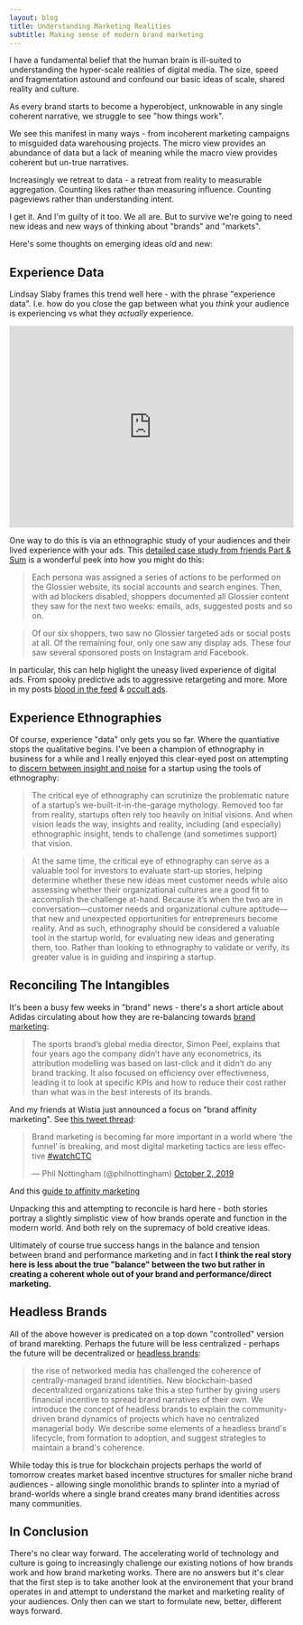 ```yaml
---
layout: blog
title: Understanding Marketing Realities
subtitle: Making sense of modern brand marketing
---
```


I have a fundamental belief that the human brain is ill-suited to understanding the hyper-scale realities of digital media. The size, speed and fragmentation astound and confound our basic ideas of scale, shared reality and culture.

As every brand starts to become a hyperobject, unknowable in any single coherent narrative, we struggle to see "how things work".

We see this manifest in many ways - from incoherent marketing campaigns to misguided data warehousing projects. The micro view provides an abundance of data but a lack of meaning while the macro view provides coherent but un-true narratives.

Increasingly we retreat to data - a retreat from reality to measurable aggregation. Counting likes rather than measuring influence. Counting pageviews rather than understanding intent.

I get it. And I'm guilty of it too. We all are. But to survive we're going to need new ideas and new ways of thinking about "brands" and "markets".

Here's some thoughts on emerging ideas old and new:

## Experience Data

Lindsay Slaby frames this trend well here - with the phrase "experience data". I.e. how do you close the gap between what you *think* your audience is experiencing vs what they *actually* experience.

<iframe src="https://www.linkedin.com/embed/feed/update/urn:li:share:6590937456646909952" height="357" width="504" frameborder="0" allowfullscreen="" title="Embedded post"></iframe>

One way to do this is via an ethnographic study of your audiences and their lived experience with your ads. This [detailed case study from friends Part & Sum](https://medium.com/part-and-sum/modern-mystery-shopping-glossier-580d6563ef22) is a wonderful peek into how you might do this:

>Each persona was assigned a series of actions to be performed on the Glossier website, its social accounts and search engines. Then, with ad blockers disabled, shoppers documented all Glossier content they saw for the next two weeks: emails, ads, suggested posts and so on.

>Of our six shoppers, two saw no Glossier targeted ads or social posts at all. Of the remaining four, only one saw any display ads. These four saw several sponsored posts on Instagram and Facebook.

In particular, this can help higlight the uneasy lived experience of digital ads. From spooky predictive ads to aggressive retargeting and more. More in my posts [blood in the feed](https://tomcritchlow.com/2019/06/06/blood-in-the-feed/) & [occult ads](https://tomcritchlow.com/2019/10/21/occult-ads/).

## Experience Ethnographies

Of course, experience "data" only gets you so far. Where the quantiative stops the qualitative begins. I've been a champion of ethnography in business for a while and I really enjoyed this clear-eyed post on attempting to [discern between insight and noise](https://ethnographicmind.com/insight-or-noise/) for a startup using the tools of ethnography:

>The critical eye of ethnography can scrutinize the problematic nature of a startup’s we-built-it-in-the-garage mythology. Removed too far from reality, startups often rely too heavily on initial visions. And when vision leads the way, insights and reality, including (and especially) ethnographic insight, tends to challenge (and sometimes support) that vision.

>At the same time, the critical eye of ethnography can serve as a valuable tool for investors to evaluate start-up stories, helping determine whether these new ideas meet customer needs while also assessing whether their organizational cultures are a good fit to accomplish the challenge at-hand. Because it’s when the two are in conversation—customer needs and organizational culture aptitude—that new and unexpected opportunities for entrepreneurs become reality. And as such, ethnography should be considered a valuable tool in the startup world, for evaluating new ideas and generating them, too. Rather than looking to ethnography to validate or verify, its greater value is in guiding and inspiring a startup.

## Reconciling The Intangibles

It's been a busy few weeks in "brand" news - there's a short article about Adidas circulating about how they are re-balancing towards [brand marketing](https://www.marketingweek.com/adidas-marketing-effectiveness/):

>The sports brand’s global media director, Simon Peel, explains that four years ago the company didn’t have any econometrics, its attribution modelling was based on last-click and it didn’t do any brand tracking. It also focused on efficiency over effectiveness, leading it to look at specific KPIs and how to reduce their cost rather than what was in the best interests of its brands.

And my friends at Wistia just announced a focus on "brand affinity marketing". See [this tweet thread](https://twitter.com/philnottingham/status/1179442315468955650):

<blockquote class="twitter-tweet" data-conversation="none"><p lang="en" dir="ltr">Brand marketing is becoming far more important in a world where ‘the funnel’ is breaking, and most digital marketing tactics are less effective <a href="https://twitter.com/hashtag/watchCTC?src=hash&amp;ref_src=twsrc%5Etfw">#watchCTC</a></p>&mdash; Phil Nottingham (@philnottingham) <a href="https://twitter.com/philnottingham/status/1179442315468955650?ref_src=twsrc%5Etfw">October 2, 2019</a></blockquote> <script async src="https://platform.twitter.com/widgets.js" charset="utf-8"></script>

And this [guide to affinity marketing](https://wistia.com/about/brand-affinity-marketing)

Unpacking this and attempting to reconcile is hard here - both stories portray a slightly simplistic view of how brands operate and function in the modern world. And both rely on the supremacy of bold creative ideas.

Ultimately of course true success hangs in the balance and tension between brand and performance marketing and in fact **I think the real story here is less about the true "balance" between the two but rather in creating a coherent whole out of your brand and performance/direct marketing.**

## Headless Brands

All of the above however is predicated on a top down "controlled" version of brand marekting. Perhaps the future will be less centralized - perhaps the future will be decentralized or [headless brands](https://otherinter.net/web3/headless-brands/):

>the rise of networked media has challenged the coherence of centrally-managed brand identities. New blockchain-based decentralized organizations take this a step further by giving users financial incentive to spread brand narratives of their own. We introduce the concept of headless brands to explain the community-driven brand dynamics of projects which have no centralized managerial body. We describe some elements of a headless brand's lifecycle, from formation to adoption, and suggest strategies to maintain a brand's coherence.

While today this is true for blockchain projects perhaps the world of tomorrow creates market based incentive structures for smaller niche brand audiences - allowing single monolithic brands to splinter into a myriad of brand-worlds where a single brand creates many brand identities across many communities.

## In Conclusion

There's no clear way forward. The accelerating world of technology and culture is going to increasingly challenge our existing notions of how brands work and how brand marketing works. There are no answers but it's clear that the first step is to take another look at the environement that your brand operates in and attempt to understand the market and marketing reality of your audiences. Only then can we start to formulate new, better, different ways forward.